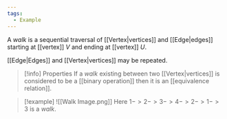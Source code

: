 ```yaml
---
tags:
  - Example
---
```

A _walk_ is a sequential traversal of [[Vertex|vertices]] and [[Edge|edges]] starting at [[vertex]] $V$ and ending at [[vertex]] $U$.

[[Edge|Edges]] and [[Vertex|vertices]] may be repeated.

> [!info] Properties
> If a _walk_ existing between two [[Vertex|vertices]] is considered to be a [[binary operation]] then it is an [[equivalence relation]].

> [!example]
> ![[Walk Image.png]]
> Here $1 -> 2 -> 3 -> 4 -> 2 -> 1 -> 3$ is a _walk_.